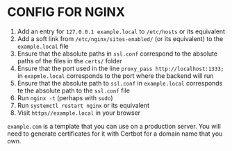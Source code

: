 # CONFIG FOR NGINX #

1. Add an entry for `127.0.0.1 example.local` to `/etc/hosts`
   or its equivalent
2. Add a soft link from `/etc/nginx/sites-enabled/` (or its equivalent) to the `example.local` file
3. Ensure that the absolute paths in `ssl.conf` correspond to the absolute paths of the files in the `certs/` folder
4. Ensure that the port used in the line `proxy_pass http://localhost:1333;` in `exapmle.local` corresponds to the port where the backend will run
5. Ensure that the absolute path to `ssl.conf` in `example.local` corresponds te the absolute path to the `ssl.conf` file
6. Run `nginx -t` (perhaps with `sudo`)
7. Run `systemctl restart nginx` or its equivalent
8. Visit `https//example.local` in your browser

`example.com` is a template that you can use on a production server. You will need to generate certificates for it with Certbot for a domain name that you own.